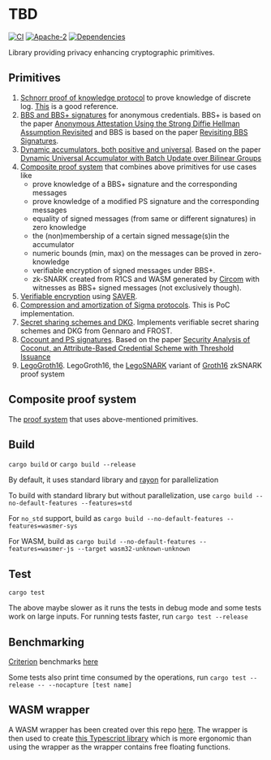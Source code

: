 # TBD

[![CI](https://github.com/docknetwork/crypto/actions/workflows/test.yml/badge.svg)](https://github.com/docknetwork/crypto/actions/workflows/test.yml)
[![Apache-2](https://img.shields.io/badge/License-Apache%202.0-blue.svg)](https://github.com/docknetwork/crypto/blob/main/LICENSE)
[![Dependencies](https://deps.rs/repo/github/docknetwork/crypto/status.svg)](https://deps.rs/repo/github/docknetwork/crypto)

Library providing privacy enhancing cryptographic primitives.

## Primitives

1. [Schnorr proof of knowledge protocol](./schnorr_pok) to prove knowledge of discrete log. [This](https://crypto.stanford.edu/cs355/19sp/lec5.pdf) is a good reference. 
2. [BBS and BBS+ signatures](./bbs_plus) for anonymous credentials. BBS+ is based on the paper [Anonymous Attestation Using the Strong Diffie Hellman Assumption Revisited](https://eprint.iacr.org/2016/663) and BBS is based on the paper [Revisiting BBS Signatures](https://eprint.iacr.org/2023/275).
3. [Dynamic accumulators, both positive and universal](./vb_accumulator). Based on the paper [Dynamic Universal Accumulator with Batch Update over Bilinear Groups](https://eprint.iacr.org/2020/777)
4. [Composite proof system](./proof_system) that combines above primitives for use cases like 
   - prove knowledge of a BBS+ signature and the corresponding messages
   - prove knowledge of a modified PS signature and the corresponding messages
   - equality of signed messages (from same or different signatures) in zero knowledge
   - the (non)membership of a certain signed message(s)in the accumulator
   - numeric bounds (min, max) on the messages can be proved in zero-knowledge 
   - verifiable encryption of signed messages under BBS+. 
   - zk-SNARK created from R1CS and WASM generated by [Circom](https://docs.circom.io/) with witnesses as BBS+ signed messages (not exclusively though). 
5. [Verifiable encryption](./saver) using [SAVER](https://eprint.iacr.org/2019/1270).
6. [Compression and amortization of Sigma protocols](./compressed_sigma). This is PoC implementation.
7. [Secret sharing schemes and DKG](./secret_sharing_and_dkg). Implements verifiable secret sharing schemes and DKG from Gennaro and FROST.
8. [Cocount and PS signatures](./coconut/). Based on the paper [Security Analysis of Coconut, an Attribute-Based Credential Scheme with Threshold Issuance](https://eprint.iacr.org/2022/011)
9. [LegoGroth16](./legogroth16/).  LegoGroth16, the [LegoSNARK](https://eprint.iacr.org/2019/142) variant of [Groth16](https://eprint.iacr.org/2016/260) zkSNARK proof system

## Composite proof system

The [proof system](./proof_system) that uses above-mentioned primitives. 

## Build

`cargo build` or `cargo build --release`

By default, it uses standard library and [rayon](https://github.com/rayon-rs/rayon) for parallelization

To build with standard library but without parallelization, use `cargo build --no-default-features --features=std`

For `no_std` support, build as `cargo build --no-default-features --features=wasmer-sys`

For WASM, build as `cargo build --no-default-features --features=wasmer-js --target wasm32-unknown-unknown`

## Test

`cargo test`

The above maybe slower as it runs the tests in debug mode and some tests work on large inputs. 
For running tests faster, run `cargo test --release`


## Benchmarking

[Criterion](https://github.com/bheisler/criterion.rs) benchmarks [here](./benches)

Some tests also print time consumed by the operations, run `cargo test --release -- --nocapture [test name]`

## WASM wrapper

A WASM wrapper has been created over this repo [here](https://github.com/docknetwork/crypto-wasm). The wrapper is then used to create [this Typescript library](https://github.com/docknetwork/crypto-wasm-ts) which is more ergonomic than using the wrapper as the wrapper contains free floating functions.
